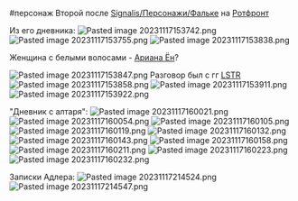 \#персонаж
Второй после [Signalis/Персонажи/Фальке](%D0%A4%D0%B0%D0%BB%D1%8C%D0%BA%D0%B5.md) на [Ротфронт](..\%D0%9C%D0%B8%D1%80\%D0%9F%D0%BB%D0%B0%D0%BD%D0%B5%D1%82%D1%8B%20%D0%B8%20%D1%81%D0%BF%D1%83%D1%82%D0%BD%D0%B8%D0%BA%D0%B8\%D0%A0%D0%BE%D1%82%D1%84%D1%80%D0%BE%D0%BD%D1%82.md)

Из его дневника:
![Pasted image 20231117153742.png](..\..\img\Pasted%20image%2020231117153742.png)
![Pasted image 20231117153755.png](..\..\img\Pasted%20image%2020231117153755.png)
![Pasted image 20231117153838.png](..\..\img\Pasted%20image%2020231117153838.png)

Женщина с белыми волосами - [Ариана Ён](%D0%90%D1%80%D0%B8%D0%B0%D0%BD%D0%B0%20%D0%81%D0%BD.md)?

![Pasted image 20231117153847.png](..\..\img\Pasted%20image%2020231117153847.png)
Разговор был с гг [LSTR](..\%D0%A0%D0%B5%D0%BF%D0%BB%D0%B8%D0%BA%D0%B8\%D0%9C%D0%BE%D0%B4%D0%B5%D0%BB%D0%B8\LSTR.md)
![Pasted image 20231117153858.png](..\..\img\Pasted%20image%2020231117153858.png)
![Pasted image 20231117153911.png](..\..\img\Pasted%20image%2020231117153911.png)
![Pasted image 20231117153922.png](..\..\img\Pasted%20image%2020231117153922.png)

"Дневник с алтаря":
![Pasted image 20231117160021.png](..\..\img\Pasted%20image%2020231117160021.png)
![Pasted image 20231117160054.png](..\..\img\Pasted%20image%2020231117160054.png)
![Pasted image 20231117160105.png](..\..\img\Pasted%20image%2020231117160105.png)
![Pasted image 20231117160119.png](..\..\img\Pasted%20image%2020231117160119.png)
![Pasted image 20231117160132.png](..\..\img\Pasted%20image%2020231117160132.png)
![Pasted image 20231117160143.png](..\..\img\Pasted%20image%2020231117160143.png)
![Pasted image 20231117160158.png](..\..\img\Pasted%20image%2020231117160158.png)
![Pasted image 20231117160211.png](..\..\img\Pasted%20image%2020231117160211.png)
![Pasted image 20231117160223.png](..\..\img\Pasted%20image%2020231117160223.png)
![Pasted image 20231117160232.png](..\..\img\Pasted%20image%2020231117160232.png)

Записки Адлера:
![Pasted image 20231117214524.png](..\..\img\Pasted%20image%2020231117214524.png)
![Pasted image 20231117214547.png](..\..\img\Pasted%20image%2020231117214547.png)
